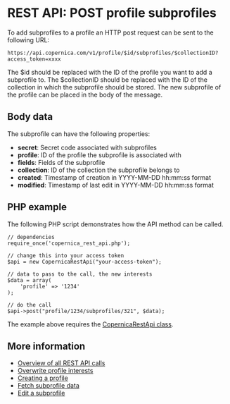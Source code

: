 # REST API: POST profile subprofiles

To add subprofiles to a profile an HTTP post request can be sent to the following URL:

`https://api.copernica.com/v1/profile/$id/subprofiles/$collectionID?access_token=xxxx`

The $id should be replaced with the ID of the profile you want to add a
subprofile to. The $collectionID should be replaced with the ID of the
collection in which the subprofile should be stored. The new subprofile
of the profile can be placed in the body of the message.

## Body data

The subprofile can have the following properties:

- **secret**: Secret code associated with subprofiles
- **profile**: ID of the profile the subprofile is associated with
- **fields**: Fields of the subprofile
- **collection**: ID of the collection the subprofile belongs to
- **created**: Timestamp of creation in YYYY-MM-DD hh:mm:ss format
- **modified**: Timestamp of last edit in YYYY-MM-DD hh:mm:ss format

## PHP example

The following PHP script demonstrates how the API method can be called.

    // dependencies
    require_once('copernica_rest_api.php');
    
    // change this into your access token
    $api = new CopernicaRestApi("your-access-token");

    // data to pass to the call, the new interests
    $data = array(
        'profile' => '1234'
    );
    
    // do the call
    $api->post("profile/1234/subprofiles/321", $data);

The example above requires the [CopernicaRestApi class](rest-php).
    
## More information

* [Overview of all REST API calls](rest-api)
* [Overwrite profile interests](rest-put-profile-interests)
* [Creating a profile](rest-post-database-profiles)
* [Fetch subprofile data](rest-get-subprofile)
* [Edit a subprofile](rest-post-profile-subprofiles)

